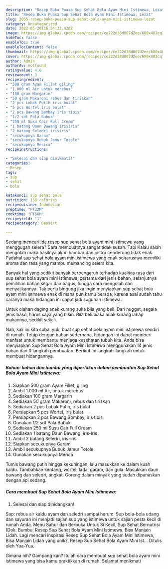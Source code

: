 ```yaml
---
description: "Resep Buka Puasa Sup Sehat Bola Ayam Mini Istimewa, Lezat"
title: "Resep Buka Puasa Sup Sehat Bola Ayam Mini Istimewa, Lezat"
slug: 2055-resep-buka-puasa-sup-sehat-bola-ayam-mini-istimewa-lezat
category: Uncategorized
date: 2022-05-20T16:54:33.420Z
image: https://img-global.cpcdn.com/recipes/ce222d38d007d2ee/680x482cq70/sup-sehat-bola-ayam-mini-istimewa-foto-resep-utama.jpg
hideToc: false
enableToc: true
enableTocContent: false
thumbnail: https://img-global.cpcdn.com/recipes/ce222d38d007d2ee/680x482cq70/sup-sehat-bola-ayam-mini-istimewa-foto-resep-utama.jpg
cover: https://img-global.cpcdn.com/recipes/ce222d38d007d2ee/680x482cq70/sup-sehat-bola-ayam-mini-istimewa-foto-resep-utama.jpg
author: Admin
authorAv: notfound
ratingvalue: 4.6
reviewcount: 3
recipeingredient:
- "500 gram Ayam Fillet giling"
- "1.000 ml Air untuk merebus"
- "100 gram Margarin"
- "50 gram Makaroni rebus dan tiriskan"
- "2 pcs Lobak Putih iris bulat"
- "5 pcs Wortel iris bulat"
- "2 pcs Bawang Bombay iris tipis"
- "1/2 sdt Pala Bubuk"
- "250 ml Susu Cair Full Cream"
- "1 batang Daun Bawang irisiris"
- "2 batang Seledri irisiris"
- "secukupnya Garam"
- "secukupnya Bubuk Jamur Totole"
- "secukupnya Merica"
recipeinstructions:

- "Selesai dan siap dinikmati!"
categories:
- Resep
tags:
- sup
- sehat
- bola

katakunci: sup sehat bola 
nutrition: 158 calories
recipecuisine: Indonesian
preptime: "PT22M"
cooktime: "PT58M"
recipeyield: "1"
recipecategory: Dessert

---
```



Sedang mencari ide resep sup sehat bola ayam mini istimewa yang menggugah selera? Cara membuatnya sangat tidak susah. Tapi Kalau salah mengolah maka hasilnya akan hambar dan justru cenderung tidak enak. Padahal sup sehat bola ayam mini istimewa yang enak seharusnya memiliki aroma dan rasa yang mampu memancing selera kita.


Banyak hal yang sedikit banyak berpengaruh terhadap kualitas rasa dari sup sehat bola ayam mini istimewa, pertama dari jenis bahan, selanjutnya pemilihan bahan segar dan bagus, hingga cara mengolah dan menyajikannya. Tak perlu bingung jika ingin menyiapkan sup sehat bola ayam mini istimewa enak di mana pun kamu berada, karena asal sudah tahu caranya maka hidangan ini dapat jadi suguhan istimewa.

Untuk olahan daging anak kurang suka bila yang beli. Dari nugget, segala jenis baso, harus saya yang bikin. Bila beli biasa anak kurang lahap makannya, sedikit sekali.


Nah, kali ini kita coba, yuk, buat sup sehat bola ayam mini istimewa sendiri di rumah. Tetap dengan bahan sederhana, hidangan ini dapat memberi manfaat untuk membantu menjaga kesehatan tubuh kita. Anda bisa menyiapkan Sup Sehat Bola Ayam Mini Istimewa menggunakan 14 jenis bahan dan 0 langkah pembuatan. Berikut ini langkah-langkah untuk membuat hidangannya.

<!--inarticleads1-->

##### Bahan-bahan dan bumbu yang diperlukan dalam pembuatan Sup Sehat Bola Ayam Mini Istimewa:

1. Siapkan 500 gram Ayam Fillet, giling
1. Ambil 1.000 ml Air, untuk merebus
1. Sediakan 100 gram Margarin
1. Sediakan 50 gram Makaroni, rebus dan tiriskan
1. Sediakan 2 pcs Lobak Putih, iris bulat
1. Persiapkan 5 pcs Wortel, iris bulat
1. Persiapkan 2 pcs Bawang Bombay, iris tipis
1. Gunakan 1/2 sdt Pala Bubuk
1. Sediakan 250 ml Susu Cair Full Cream
1. Sediakan 1 batang Daun Bawang, iris-iris
1. Ambil 2 batang Seledri, iris-iris
1. Siapkan secukupnya Garam
1. Ambil secukupnya Bubuk Jamur Totole
1. Gunakan secukupnya Merica


Tumis bawang putih hingga kekuningan, lalu masukkan ke dalam kuah kaldu. Tambahkan kentang, wortel, lada, garam, dan gula. Masukkan daun bawang dan seledri, angkat. Goreng dalam minyak yang sudah dipanaskan dengan api sedang. 

<!--inarticleads2-->

##### Cara membuat Sup Sehat Bola Ayam Mini Istimewa:


1. Selesai dan siap dihidangkan!

Sup: rebus air kaldu ayam dan seledri sampai harum. Sup bola-bola udang dan sayuran ini menjadi sajian sup yang istimewa untuk sajian pesta kecil di rumah Anda. Menu Sahur dan Berbuka Untuk Si Kecil, Sup Sehat Bernutrisi (Dok. Bumbu: Resep Sup Sehat Bola Ayam Mini Istimewa, Bisa Manjain Lidah. Lagi mencari inspirasi Resep Sup Sehat Bola Ayam Mini Istimewa, Bisa Manjain Lidah yang unik?, Resep Sup Sehat Bola Ayam Mini Ist… Ditulis oleh Yua-Yua. 

Gimana nih? Gampang kan? Itulah cara membuat sup sehat bola ayam mini istimewa yang bisa kamu praktikkan di rumah. Selamat menikmati
